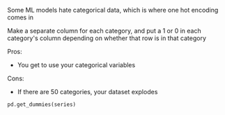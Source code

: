 Some ML models hate categorical data, which is where one hot encoding comes in

Make a separate column for each category, and put a 1 or 0 in each category's column depending on whether that row is in that category

Pros:

- You get to use your categorical variables

Cons:

- If there are 50 categories, your dataset explodes

```python
pd.get_dummies(series)
```
